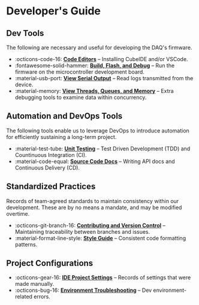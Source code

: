 # Developer's Guide

## Dev Tools

The following are necessary and useful for developing the DAQ's firmware.

<div class="grid cards" markdown>

- :octicons-code-16: __[Code Editors]__ – Installing CubeIDE and/or VSCode.
- :fontawesome-solid-hammer: __[Build, Flash, and Debug]__ – Run the firmware on the microcontroller development board.
- :material-usb-port: __[View Serial Output]__ – Read logs transmitted from the device.
- :material-memory: __[View Threads, Queues, and Memory]__ – Extra debugging tools to examine data within concurrency.

</div>

  [Code Editors]: code-editors.md
  [Build, Flash, and Debug]: build-flash-debug.md
  [View Serial Output]: view-serial-output.md
  [View Threads, Queues, and Memory]: view-threads-queues-memory.md

## Automation and DevOps Tools

The following tools enable us to leverage DevOps to introduce automation for efficiently sustaining a long-term project.

<div class="grid cards" markdown>

- :material-test-tube: __[Unit Testing]__ – Test Driven Development (TDD) and Countinuous Integration (CI).
- :material-code-equal: __[Source Code Docs]__ – Writing API docs and Continuous Delivery (CD).

</div>

  [Unit Testing]: unit-testing.md
  [Source Code Docs]: source-code-docs.md


## Standardized Practices

Records of team-agreed standards to maintain consistency within our development. These are by no means a mandate, and may be modified overtime.

<div class="grid cards" markdown>

- :octicons-git-branch-16: __[Contributing and Version Control]__ – Maintaining traceability between branches and issues.
- :material-format-line-style: __[Style Guide]__ – Consistent code formatting patterns.

</div>

  [Contributing and Version Control]: contributing-version-control.md
  [Style Guide]: style-guide.md

## Project Configurations

<div class="grid cards" markdown>

- :octicons-gear-16: __[IDE Project Settings]__ – Records of settings that were made manually.
- :octicons-bug-16: __[Environment Troubleshooting]__ – Dev environment-related errors.

</div>

  [IDE Project Settings]: cubeIDE-cubeMX-settings.md
  [Environment Troubleshooting]: environment-troubleshooting.md